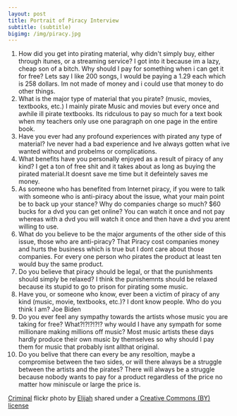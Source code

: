 ```yaml
---
layout: post
title: Portrait of Piracy Interview
subtitle: (subtitle)
bigimg: /img/piracy.jpg
---
```


1. How did you get into pirating material, why didn't simply buy, either through itunes, or a streaming service? I got into it because im a lazy, cheap son of a bitch. Why should I pay for something when i can get it for free? Lets say I like 200 songs, I would be paying a 1.29 each which is 258 dollars. Im not made of money and i    could use that money to do other things.
2. What is the major type of material that you pirate? (music, movies, textbooks, etc.) I mainly pirate Music and movies but every once and awhile ill pirate textbooks. Its ridculous to pay so much for a text book when my teachers only use one paragraph on one page in the entire book.
3. Have you ever had any profound experiences with pirated any type of material? Ive never had a bad experience and Ive always gotten what ive wanted without and       probelms or complications.
4. What benefits have you personally enjoyed as a result of piracy of any kind? I get a ton of free shit and it takes about as long as buying the pirated material.It doesnt save me time but it defeintely saves me money.
5. As someone who has benefited from Internet piracy, if you were to talk with someone who is anti-piracy about the issue, what your main point be to back up your stance? Why do companies charge so much? $60 bucks for a dvd you can get online? You can watch it once and not pay whereas with a dvd you will watch it once and then have a dvd you arent willing to use.
6. What do you believe to be the major arguments of the other side of this issue, those who are anti-piracy? That Piracy cost companies money and hurts the business which is true but I dont care about those companies. For every one person who pirates the product at least ten would buy the same product.
7. Do you believe that piracy should be legal, or that the punishments should simply be relaxed? I think the punishemnts should be relaxed because its stupid to go to prison for pirating some music.
8. Have you, or someone who know, ever been a victim of piracy of any kind (music, movie, textbooks, etc.)? I dont know people. Who do you think I am? Joe Biden
9. Do you ever feel any sympathy towards the artists whose music you are taking for free? What?!?!?!?!? why would I have any sympath for some millionare making millions off music? Most music artists these days hardly produce their own music by themselves so why should I pay them for music that probably isnt allthat original.
10. Do you belive that there can every be any resoltion, maybe a compromise between the two sides, or will there always be a struggle between the artists and the pirates? There will always be a struggle because nobody wants to pay for a product regardless of the price no matter how miniscule or large the price is.

<a title="Criminal" href="https://flickr.com/photos/evdg/15317533">Criminal</a> flickr photo by <a href="https://flickr.com/people/evdg">Elijah</a> shared under a <a href="https://creativecommons.org/licenses/by/2.0/">Creative Commons (BY) license</a>
